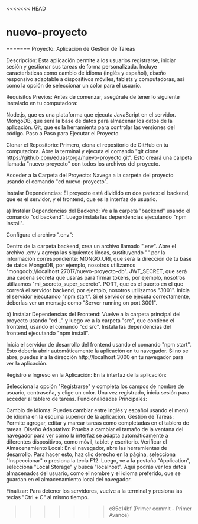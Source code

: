 <<<<<<< HEAD
# nuevo-proyecto
=======
Proyecto: Aplicación de Gestión de Tareas

Descripción: Esta aplicación permite a los usuarios registrarse, iniciar sesión y gestionar sus tareas de forma personalizada. Incluye características como cambio de idioma (inglés y español), diseño responsivo adaptable a dispositivos móviles, tablets y computadoras, así como la opción de seleccionar un color para el usuario.

Requisitos Previos: Antes de comenzar, asegúrate de tener lo siguiente instalado en tu computadora:

Node.js, que es una plataforma que ejecuta JavaScript en el servidor.
MongoDB, que será la base de datos para almacenar los datos de la aplicación.
Git, que es la herramienta para controlar las versiones del código.
Paso a Paso para Ejecutar el Proyecto

Clonar el Repositorio: Primero, clona el repositorio de GitHub en tu computadora. Abre la terminal y ejecuta el comando "git clone https://github.com/eduastorga/nuevo-proyecto.git". Esto creará una carpeta llamada "nuevo-proyecto" con todos los archivos del proyecto.

Acceder a la Carpeta del Proyecto: Navega a la carpeta del proyecto usando el comando "cd nuevo-proyecto".

Instalar Dependencias: El proyecto está dividido en dos partes: el backend, que es el servidor, y el frontend, que es la interfaz de usuario.

a) Instalar Dependencias del Backend: Ve a la carpeta "backend" usando el comando "cd backend". Luego instala las dependencias ejecutando "npm install".

Configura el archivo ".env":

Dentro de la carpeta backend, crea un archivo llamado ".env".
Abre el archivo .env y agrega las siguientes líneas, sustituyendo "<valor>" por la información correspondiente:
MONGO_URI, que será la dirección de tu base de datos MongoDB, por ejemplo, nosotros utilizamos "mongodb://localhost:27017/nuevo-proyecto-db".
JWT_SECRET, que será una cadena secreta que usarás para firmar tokens, por ejemplo, nosotros utilizamos "mi_secreto_super_secreto".
PORT, que es el puerto en el que correrá el servidor backend, por ejemplo, nosotros utilizamos "3001".
Inicia el servidor ejecutando "npm start". Si el servidor se ejecuta correctamente, deberías ver un mensaje como "Server running on port 3001".

b) Instalar Dependencias del Frontend: Vuelve a la carpeta principal del proyecto usando "cd .." y luego ve a la carpeta "src", que contiene el frontend, usando el comando "cd src". Instala las dependencias del frontend ejecutando "npm install".

Inicia el servidor de desarrollo del frontend usando el comando "npm start". Esto debería abrir automáticamente la aplicación en tu navegador. Si no se abre, puedes ir a la dirección http://localhost:3000 en tu navegador para ver la aplicación.

Registro e Ingreso en la Aplicación: En la interfaz de la aplicación:

Selecciona la opción "Registrarse" y completa los campos de nombre de usuario, contraseña, y elige un color.
Una vez registrado, inicia sesión para acceder al tablero de tareas.
Funcionalidades Principales:

Cambio de Idioma: Puedes cambiar entre inglés y español usando el menú de idioma en la esquina superior de la aplicación.
Gestión de Tareas: Permite agregar, editar y marcar tareas como completadas en el tablero de tareas.
Diseño Adaptativo: Prueba a cambiar el tamaño de la ventana del navegador para ver cómo la interfaz se adapta automáticamente a diferentes dispositivos, como móvil, tablet y escritorio.
Verificar el Almacenamiento Local: En el navegador, abre las herramientas de desarrollo. Para hacer esto, haz clic derecho en la página, selecciona "Inspeccionar" o presiona la tecla F12. Luego, ve a la pestaña "Application", selecciona "Local Storage" y busca "localhost". Aquí podrás ver los datos almacenados del usuario, como el nombre y el idioma preferido, que se guardan en el almacenamiento local del navegador.

Finalizar: Para detener los servidores, vuelve a la terminal y presiona las teclas "Ctrl + C" al mismo tiempo.
>>>>>>> c85c14bf (Primer commit - Primer Avance)
